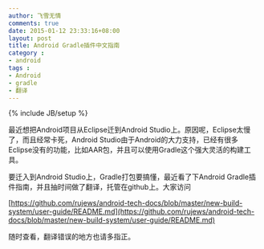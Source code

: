 ```yaml
---
author: 飞雪无情
comments: true
date: 2015-01-12 23:33:16+08:00
layout: post
title: Android Gradle插件中文指南
category : 
- android
tags : 
- Android
- gradle
- 翻译
---
```

{% include JB/setup %}

最近想把Android项目从Eclipse迁到Android Studio上。原因呢，Eclipse太慢了，而且经常卡死，Android Studio由于Android的大力支持，已经有很多Eclipse没有的功能，比如AAR包，并且可以使用Gradle这个强大灵活的构建工具。

要迁入到Android Studio上，Gradle打包要搞懂，最近看了下Android Gradle插件指南，并且抽时间做了翻译，托管在github上。大家访问

[https://github.com/rujews/android-tech-docs/blob/master/new-build-system/user-guide/README.md](https://github.com/rujews/android-tech-docs/blob/master/new-build-system/user-guide/README.md)

随时查看，翻译错误的地方也请多指正。
